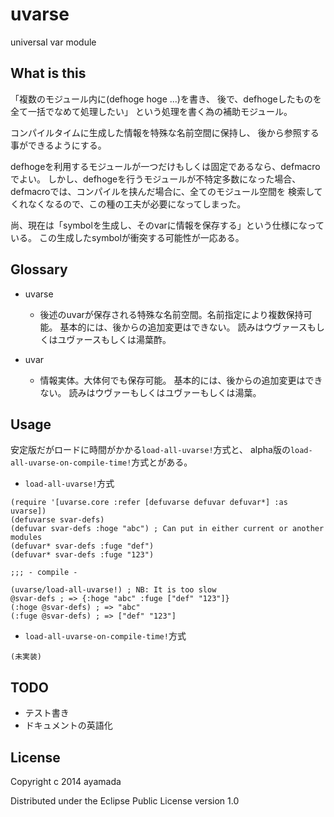 # uvarse

universal var module


## What is this

「複数のモジュール内に(defhoge hoge ...)を書き、
後で、defhogeしたものを全て一括でなめて処理したい」
という処理を書く為の補助モジュール。

コンパイルタイムに生成した情報を特殊な名前空間に保持し、
後から参照する事ができるようにする。

defhogeを利用するモジュールが一つだけもしくは固定であるなら、defmacroでよい。
しかし、defhogeを行うモジュールが不特定多数になった場合、
defmacroでは、コンパイルを挟んだ場合に、全てのモジュール空間を
検索してくれなくなるので、この種の工夫が必要になってしまった。

尚、現在は「symbolを生成し、そのvarに情報を保存する」という仕様になっている。
この生成したsymbolが衝突する可能性が一応ある。


## Glossary

- uvarse
    - 後述のuvarが保存される特殊な名前空間。名前指定により複数保持可能。
      基本的には、後からの追加変更はできない。
      読みはウヴァースもしくはユヴァースもしくは湯葉酢。

- uvar
    - 情報実体。大体何でも保存可能。
      基本的には、後からの追加変更はできない。
      読みはウヴァーもしくはユヴァーもしくは湯葉。


## Usage

安定版だがロードに時間がかかる`load-all-uvarse!`方式と、
alpha版の`load-all-uvarse-on-compile-time!`方式とがある。

- `load-all-uvarse!`方式

~~~
(require '[uvarse.core :refer [defuvarse defuvar defuvar*] :as uvarse])
(defuvarse svar-defs)
(defuvar svar-defs :hoge "abc") ; Can put in either current or another modules
(defuvar* svar-defs :fuge "def")
(defuvar* svar-defs :fuge "123")

;;; - compile -

(uvarse/load-all-uvarse!) ; NB: It is too slow
@svar-defs ; => {:hoge "abc" :fuge ["def" "123"]}
(:hoge @svar-defs) ; => "abc"
(:fuge @svar-defs) ; => ["def" "123"]
~~~

- `load-all-uvarse-on-compile-time!`方式

~~~
(未実装)
~~~


## TODO

- テスト書き
- ドキュメントの英語化


## License

Copyright c 2014 ayamada

Distributed under the Eclipse Public License version 1.0


